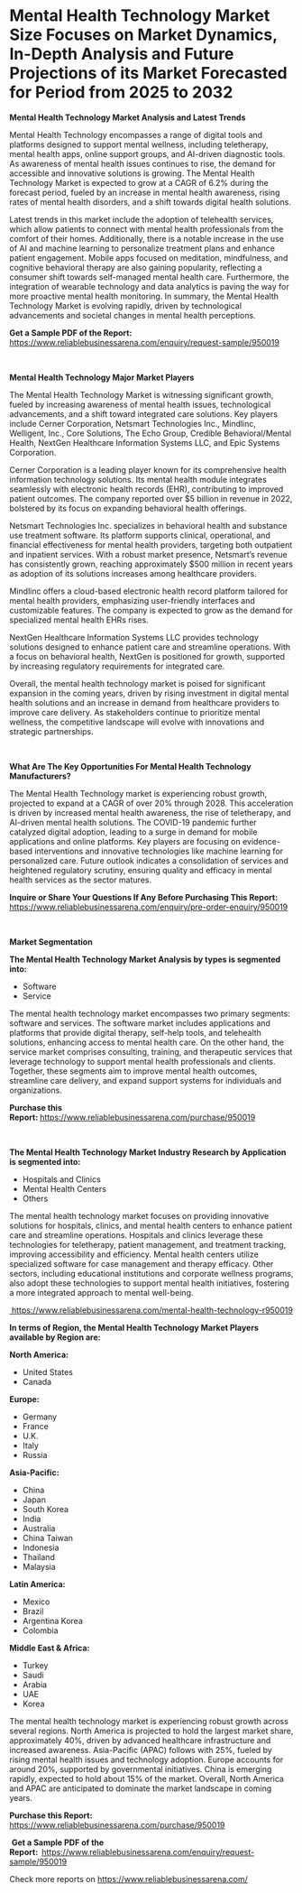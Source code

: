 <p><h1>Mental Health Technology Market Size Focuses on Market Dynamics, In-Depth Analysis and Future Projections of its Market Forecasted for Period from 2025 to 2032</h1></p><p><strong>Mental Health Technology Market Analysis and Latest Trends</strong></p>
<p><p>Mental Health Technology encompasses a range of digital tools and platforms designed to support mental wellness, including teletherapy, mental health apps, online support groups, and AI-driven diagnostic tools. As awareness of mental health issues continues to rise, the demand for accessible and innovative solutions is growing. The Mental Health Technology Market is expected to grow at a CAGR of 6.2% during the forecast period, fueled by an increase in mental health awareness, rising rates of mental health disorders, and a shift towards digital health solutions.</p><p>Latest trends in this market include the adoption of telehealth services, which allow patients to connect with mental health professionals from the comfort of their homes. Additionally, there is a notable increase in the use of AI and machine learning to personalize treatment plans and enhance patient engagement. Mobile apps focused on meditation, mindfulness, and cognitive behavioral therapy are also gaining popularity, reflecting a consumer shift towards self-managed mental health care. Furthermore, the integration of wearable technology and data analytics is paving the way for more proactive mental health monitoring. In summary, the Mental Health Technology Market is evolving rapidly, driven by technological advancements and societal changes in mental health perceptions.</p></p>
<p><strong>Get a Sample PDF of the Report:&nbsp;</strong> <a href="https://www.reliablebusinessarena.com/enquiry/request-sample/950019?utm_campaign=3272&utm_medium=2&utm_source=Github&utm_content=ia&utm_term=06032025&utm_id=mental-health-technology">https://www.reliablebusinessarena.com/enquiry/request-sample/950019</a></p>
<p>&nbsp;</p>
<p><strong>Mental Health Technology Major Market Players</strong></p>
<p><p>The Mental Health Technology Market is witnessing significant growth, fueled by increasing awareness of mental health issues, technological advancements, and a shift toward integrated care solutions. Key players include Cerner Corporation, Netsmart Technologies Inc., Mindlinc, Welligent, Inc., Core Solutions, The Echo Group, Credible Behavioral/Mental Health, NextGen Healthcare Information Systems LLC, and Epic Systems Corporation.</p><p>Cerner Corporation is a leading player known for its comprehensive health information technology solutions. Its mental health module integrates seamlessly with electronic health records (EHR), contributing to improved patient outcomes. The company reported over $5 billion in revenue in 2022, bolstered by its focus on expanding behavioral health offerings.</p><p>Netsmart Technologies Inc. specializes in behavioral health and substance use treatment software. Its platform supports clinical, operational, and financial effectiveness for mental health providers, targeting both outpatient and inpatient services. With a robust market presence, Netsmart’s revenue has consistently grown, reaching approximately $500 million in recent years as adoption of its solutions increases among healthcare providers.</p><p>Mindlinc offers a cloud-based electronic health record platform tailored for mental health providers, emphasizing user-friendly interfaces and customizable features. The company is expected to grow as the demand for specialized mental health EHRs rises.</p><p>NextGen Healthcare Information Systems LLC provides technology solutions designed to enhance patient care and streamline operations. With a focus on behavioral health, NextGen is positioned for growth, supported by increasing regulatory requirements for integrated care.</p><p>Overall, the mental health technology market is poised for significant expansion in the coming years, driven by rising investment in digital mental health solutions and an increase in demand from healthcare providers to improve care delivery. As stakeholders continue to prioritize mental wellness, the competitive landscape will evolve with innovations and strategic partnerships.</p></p>
<p>&nbsp;</p>
<p><strong>What Are The Key Opportunities For Mental Health Technology Manufacturers?</strong></p>
<p><p>The Mental Health Technology market is experiencing robust growth, projected to expand at a CAGR of over 20% through 2028. This acceleration is driven by increased mental health awareness, the rise of teletherapy, and AI-driven mental health solutions. The COVID-19 pandemic further catalyzed digital adoption, leading to a surge in demand for mobile applications and online platforms. Key players are focusing on evidence-based interventions and innovative technologies like machine learning for personalized care. Future outlook indicates a consolidation of services and heightened regulatory scrutiny, ensuring quality and efficacy in mental health services as the sector matures.</p></p>
<p><strong>Inquire or Share Your Questions If Any Before Purchasing This Report:</strong> <a href="https://www.reliablebusinessarena.com/enquiry/pre-order-enquiry/950019?utm_campaign=3272&utm_medium=2&utm_source=Github&utm_content=ia&utm_term=06032025&utm_id=mental-health-technology">https://www.reliablebusinessarena.com/enquiry/pre-order-enquiry/950019</a></p>
<p>&nbsp;</p>
<p><strong>Market Segmentation</strong></p>
<p><strong>The Mental Health Technology Market Analysis by types is segmented into:</strong></p>
<p><ul><li>Software</li><li>Service</li></ul></p>
<p><p>The mental health technology market encompasses two primary segments: software and services. The software market includes applications and platforms that provide digital therapy, self-help tools, and telehealth solutions, enhancing access to mental health care. On the other hand, the service market comprises consulting, training, and therapeutic services that leverage technology to support mental health professionals and clients. Together, these segments aim to improve mental health outcomes, streamline care delivery, and expand support systems for individuals and organizations.</p></p>
<p><strong>Purchase this Report:&nbsp;</strong><a href="https://www.reliablebusinessarena.com/purchase/950019?utm_campaign=3272&utm_medium=2&utm_source=Github&utm_content=ia&utm_term=06032025&utm_id=mental-health-technology">https://www.reliablebusinessarena.com/purchase/950019</a></p>
<p>&nbsp;</p>
<p><strong>The Mental Health Technology Market Industry Research by Application is segmented into:</strong></p>
<p><ul><li>Hospitals and Clinics</li><li>Mental Health Centers</li><li>Others</li></ul></p>
<p><p>The mental health technology market focuses on providing innovative solutions for hospitals, clinics, and mental health centers to enhance patient care and streamline operations. Hospitals and clinics leverage these technologies for teletherapy, patient management, and treatment tracking, improving accessibility and efficiency. Mental health centers utilize specialized software for case management and therapy efficacy. Other sectors, including educational institutions and corporate wellness programs, also adopt these technologies to support mental health initiatives, fostering a more integrated approach to mental well-being.</p></p>
<p><a href="https://www.reliablebusinessarena.com/mental-health-technology-r950019?utm_campaign=3272&utm_medium=2&utm_source=Github&utm_content=ia&utm_term=06032025&utm_id=mental-health-technology">&nbsp;https://www.reliablebusinessarena.com/mental-health-technology-r950019</a></p>
<p><strong>In terms of Region, the Mental Health Technology Market Players available by Region are:</strong></p>
<p>
    <p> <strong> North America: </strong>
        <ul>
            <li>United States</li>
            <li>Canada</li>
        </ul>
        </p> 
    <p> <strong> Europe: </strong>
        <ul>
            <li>Germany</li>
            <li>France</li>
            <li>U.K.</li>
            <li>Italy</li>
            <li>Russia</li>
        </ul>
        </p> 
    <p> <strong> Asia-Pacific: </strong>
        <ul>
            <li>China</li>
            <li>Japan</li>
            <li>South Korea</li>
            <li>India</li>
            <li>Australia</li>
            <li>China Taiwan</li>
            <li>Indonesia</li>
            <li>Thailand</li>
            <li>Malaysia</li>
        </ul>
        </p> 
    <p> <strong> Latin America: </strong>
        <ul>
            <li>Mexico</li>
            <li>Brazil</li>
            <li>Argentina Korea</li>
            <li>Colombia</li>
        </ul>
        </p> 
    <p> <strong> Middle East & Africa: </strong>
        <ul>
            <li>Turkey</li>
            <li>Saudi</li>
            <li>Arabia</li>
            <li>UAE</li>
            <li>Korea</li>
        </ul>
    </p>
    </p>
<p><p>The mental health technology market is experiencing robust growth across several regions. North America is projected to hold the largest market share, approximately 40%, driven by advanced healthcare infrastructure and increased awareness. Asia-Pacific (APAC) follows with 25%, fueled by rising mental health issues and technology adoption. Europe accounts for around 20%, supported by governmental initiatives. China is emerging rapidly, expected to hold about 15% of the market. Overall, North America and APAC are anticipated to dominate the market landscape in coming years.</p></p>
<p><strong>Purchase this Report: </strong><a href="https://www.reliablebusinessarena.com/purchase/950019?utm_campaign=3272&utm_medium=2&utm_source=Github&utm_content=ia&utm_term=06032025&utm_id=mental-health-technology">https://www.reliablebusinessarena.com/purchase/950019</a></p>
<p>&nbsp;<strong>Get a Sample PDF of the Report:&nbsp;&nbsp;</strong><a href="https://www.reliablebusinessarena.com/enquiry/request-sample/950019?utm_campaign=3272&utm_medium=2&utm_source=Github&utm_content=ia&utm_term=06032025&utm_id=mental-health-technology">https://www.reliablebusinessarena.com/enquiry/request-sample/950019</a></p>
<p><strong></strong></p>
<p>Check more reports on <a href="https://www.reliablebusinessarena.com/?utm_campaign=3272&utm_medium=2&utm_source=Github&utm_content=ia&utm_term=06032025&utm_id=mental-health-technology">https://www.reliablebusinessarena.com/</a></p>